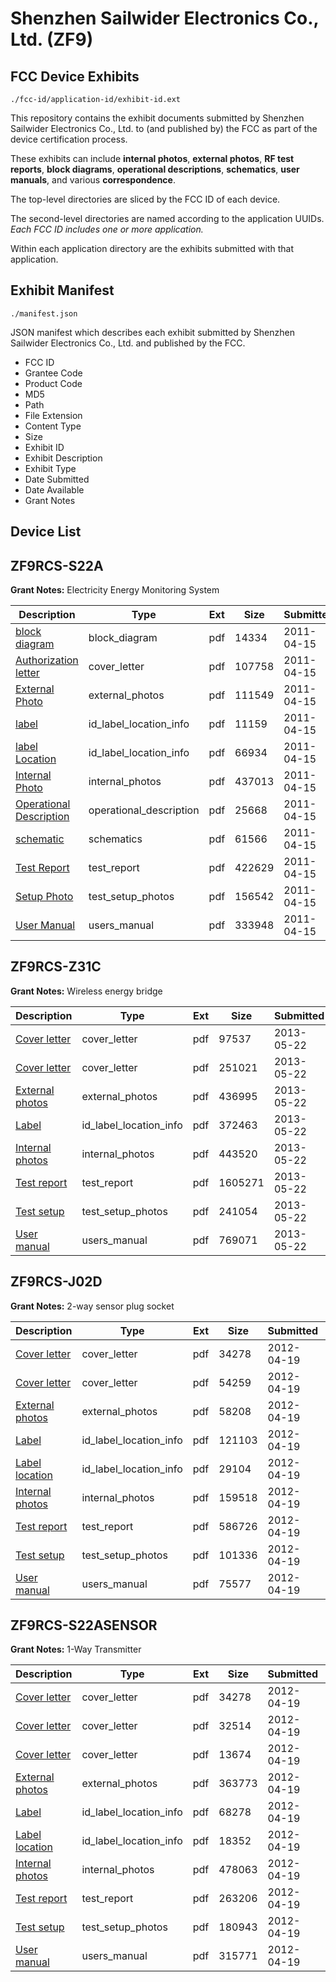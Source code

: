 # Shenzhen Sailwider Electronics Co., Ltd. (ZF9)
## FCC Device Exhibits

```
./fcc-id/application-id/exhibit-id.ext
```

This repository contains the exhibit documents submitted by Shenzhen Sailwider Electronics Co., Ltd. to (and published by) the FCC as part of the device certification process.

These exhibits can include **internal photos**, **external photos**, **RF test reports**, **block diagrams**, **operational descriptions**, **schematics**, **user manuals**, and various **correspondence**.

The top-level directories are sliced by the FCC ID of each device.

The second-level directories are named according to the application UUIDs. *Each FCC ID includes one or more application.*

Within each application directory are the exhibits submitted with that application. 

## Exhibit Manifest

```
./manifest.json
```

JSON manifest which describes each exhibit submitted by Shenzhen Sailwider Electronics Co., Ltd. and published by the FCC.

- FCC ID
- Grantee Code
- Product Code
- MD5
- Path
- File Extension
- Content Type
- Size
- Exhibit ID
- Exhibit Description
- Exhibit Type
- Date Submitted
- Date Available
- Grant Notes

## Device List
## ZF9RCS-S22A
**Grant Notes:** Electricity Energy Monitoring System

| Description | Type | Ext | Size | Submitted | Available |
| ----------- | ---- | --- | ---- | --------- | --------- |
| [block diagram](ZF9RCS-S22A/a168dcb16f4d87e2fe5da721abee3263/1449003.pdf) | block_diagram | pdf | 14334 | 2011-04-15 | 2011-04-15 |
| [Authorization letter](ZF9RCS-S22A/a168dcb16f4d87e2fe5da721abee3263/1449002.pdf) | cover_letter | pdf | 107758 | 2011-04-15 | 2011-04-15 |
| [External Photo](ZF9RCS-S22A/a168dcb16f4d87e2fe5da721abee3263/1449006.pdf) | external_photos | pdf | 111549 | 2011-04-15 | 2011-04-15 |
| [label](ZF9RCS-S22A/a168dcb16f4d87e2fe5da721abee3263/1449007.pdf) | id_label_location_info | pdf | 11159 | 2011-04-15 | 2011-04-15 |
| [label Location](ZF9RCS-S22A/a168dcb16f4d87e2fe5da721abee3263/1449008.pdf) | id_label_location_info | pdf | 66934 | 2011-04-15 | 2011-04-15 |
| [Internal Photo](ZF9RCS-S22A/a168dcb16f4d87e2fe5da721abee3263/1449009.pdf) | internal_photos | pdf | 437013 | 2011-04-15 | 2011-04-15 |
| [Operational Description](ZF9RCS-S22A/a168dcb16f4d87e2fe5da721abee3263/1449004.pdf) | operational_description | pdf | 25668 | 2011-04-15 | 2011-04-15 |
| [schematic](ZF9RCS-S22A/a168dcb16f4d87e2fe5da721abee3263/1449005.pdf) | schematics | pdf | 61566 | 2011-04-15 | 2011-04-15 |
| [Test Report](ZF9RCS-S22A/a168dcb16f4d87e2fe5da721abee3263/1449010.pdf) | test_report | pdf | 422629 | 2011-04-15 | 2011-04-15 |
| [Setup Photo](ZF9RCS-S22A/a168dcb16f4d87e2fe5da721abee3263/1449011.pdf) | test_setup_photos | pdf | 156542 | 2011-04-15 | 2011-04-15 |
| [User Manual](ZF9RCS-S22A/a168dcb16f4d87e2fe5da721abee3263/1449012.pdf) | users_manual | pdf | 333948 | 2011-04-15 | 2011-04-15 |
## ZF9RCS-Z31C
**Grant Notes:** Wireless energy bridge

| Description | Type | Ext | Size | Submitted | Available |
| ----------- | ---- | --- | ---- | --------- | --------- |
| [Cover letter](ZF9RCS-Z31C/56fbc64651619fddd67f03b0f5973f7c/1970974.pdf) | cover_letter | pdf | 97537 | 2013-05-22 | 2013-05-22 |
| [Cover letter](ZF9RCS-Z31C/56fbc64651619fddd67f03b0f5973f7c/1970975.pdf) | cover_letter | pdf | 251021 | 2013-05-22 | 2013-05-22 |
| [External photos](ZF9RCS-Z31C/56fbc64651619fddd67f03b0f5973f7c/1970976.pdf) | external_photos | pdf | 436995 | 2013-05-22 | 2013-05-22 |
| [Label](ZF9RCS-Z31C/56fbc64651619fddd67f03b0f5973f7c/1970977.pdf) | id_label_location_info | pdf | 372463 | 2013-05-22 | 2013-05-22 |
| [Internal photos](ZF9RCS-Z31C/56fbc64651619fddd67f03b0f5973f7c/1970978.pdf) | internal_photos | pdf | 443520 | 2013-05-22 | 2013-05-22 |
| [Test report](ZF9RCS-Z31C/56fbc64651619fddd67f03b0f5973f7c/1970981.pdf) | test_report | pdf | 1605271 | 2013-05-22 | 2013-05-22 |
| [Test setup](ZF9RCS-Z31C/56fbc64651619fddd67f03b0f5973f7c/1970982.pdf) | test_setup_photos | pdf | 241054 | 2013-05-22 | 2013-05-22 |
| [User manual](ZF9RCS-Z31C/56fbc64651619fddd67f03b0f5973f7c/1970983.pdf) | users_manual | pdf | 769071 | 2013-05-22 | 2013-05-22 |
## ZF9RCS-J02D
**Grant Notes:** 2-way sensor plug socket

| Description | Type | Ext | Size | Submitted | Available |
| ----------- | ---- | --- | ---- | --------- | --------- |
| [Cover letter](ZF9RCS-J02D/04a56bed8ce052be09bbb365a09ef54b/1679507.pdf) | cover_letter | pdf | 34278 | 2012-04-19 | 2012-04-19 |
| [Cover letter](ZF9RCS-J02D/04a56bed8ce052be09bbb365a09ef54b/1679508.pdf) | cover_letter | pdf | 54259 | 2012-04-19 | 2012-04-19 |
| [External photos](ZF9RCS-J02D/04a56bed8ce052be09bbb365a09ef54b/1679509.pdf) | external_photos | pdf | 58208 | 2012-04-19 | 2012-04-19 |
| [Label](ZF9RCS-J02D/04a56bed8ce052be09bbb365a09ef54b/1679510.pdf) | id_label_location_info | pdf | 121103 | 2012-04-19 | 2012-04-19 |
| [Label location](ZF9RCS-J02D/04a56bed8ce052be09bbb365a09ef54b/1679511.pdf) | id_label_location_info | pdf | 29104 | 2012-04-19 | 2012-04-19 |
| [Internal photos](ZF9RCS-J02D/04a56bed8ce052be09bbb365a09ef54b/1679512.pdf) | internal_photos | pdf | 159518 | 2012-04-19 | 2012-04-19 |
| [Test report](ZF9RCS-J02D/04a56bed8ce052be09bbb365a09ef54b/1679515.pdf) | test_report | pdf | 586726 | 2012-04-19 | 2012-04-19 |
| [Test setup](ZF9RCS-J02D/04a56bed8ce052be09bbb365a09ef54b/1679516.pdf) | test_setup_photos | pdf | 101336 | 2012-04-19 | 2012-04-19 |
| [User manual](ZF9RCS-J02D/04a56bed8ce052be09bbb365a09ef54b/1679517.pdf) | users_manual | pdf | 75577 | 2012-04-19 | 2012-04-19 |
## ZF9RCS-S22ASENSOR
**Grant Notes:** 1-Way Transmitter

| Description | Type | Ext | Size | Submitted | Available |
| ----------- | ---- | --- | ---- | --------- | --------- |
| [Cover letter](ZF9RCS-S22ASENSOR/bf921da03f5d8af798447d176463bb27/1679507.pdf) | cover_letter | pdf | 34278 | 2012-04-19 | 2012-04-19 |
| [Cover letter](ZF9RCS-S22ASENSOR/bf921da03f5d8af798447d176463bb27/1679587.pdf) | cover_letter | pdf | 32514 | 2012-04-19 | 2012-04-19 |
| [Cover letter](ZF9RCS-S22ASENSOR/bf921da03f5d8af798447d176463bb27/1679588.pdf) | cover_letter | pdf | 13674 | 2012-04-19 | 2012-04-19 |
| [External photos](ZF9RCS-S22ASENSOR/bf921da03f5d8af798447d176463bb27/1679589.pdf) | external_photos | pdf | 363773 | 2012-04-19 | 2012-04-19 |
| [Label](ZF9RCS-S22ASENSOR/bf921da03f5d8af798447d176463bb27/1679590.pdf) | id_label_location_info | pdf | 68278 | 2012-04-19 | 2012-04-19 |
| [Label location](ZF9RCS-S22ASENSOR/bf921da03f5d8af798447d176463bb27/1679591.pdf) | id_label_location_info | pdf | 18352 | 2012-04-19 | 2012-04-19 |
| [Internal photos](ZF9RCS-S22ASENSOR/bf921da03f5d8af798447d176463bb27/1679592.pdf) | internal_photos | pdf | 478063 | 2012-04-19 | 2012-04-19 |
| [Test report](ZF9RCS-S22ASENSOR/bf921da03f5d8af798447d176463bb27/1679595.pdf) | test_report | pdf | 263206 | 2012-04-19 | 2012-04-19 |
| [Test setup](ZF9RCS-S22ASENSOR/bf921da03f5d8af798447d176463bb27/1679596.pdf) | test_setup_photos | pdf | 180943 | 2012-04-19 | 2012-04-19 |
| [User manual](ZF9RCS-S22ASENSOR/bf921da03f5d8af798447d176463bb27/1679597.pdf) | users_manual | pdf | 315771 | 2012-04-19 | 2012-04-19 |
